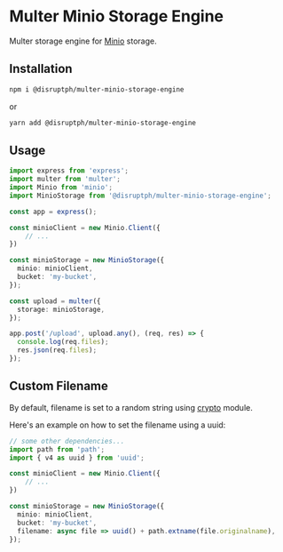 # Multer Minio Storage Engine

Multer storage engine for [Minio](https://github.com/minio/minio) storage.

## Installation

```sh
npm i @disruptph/multer-minio-storage-engine
```

or

```sh
yarn add @disruptph/multer-minio-storage-engine
```

## Usage

```typescript
import express from 'express';
import multer from 'multer';
import Minio from 'minio';
import MinioStorage from '@disruptph/multer-minio-storage-engine';

const app = express();

const minioClient = new Minio.Client({
    // ...
})

const minioStorage = new MinioStorage({
  minio: minioClient,
  bucket: 'my-bucket',
});

const upload = multer({
  storage: minioStorage,
});

app.post('/upload', upload.any(), (req, res) => {
  console.log(req.files);
  res.json(req.files);
});
```

## Custom Filename

By default, filename is set to a random string using [crypto](https://nodejs.org/api/crypto.html) module.

Here's an example on how to set the filename using a uuid:

```typescript
// some other dependencies...
import path from 'path';
import { v4 as uuid } from 'uuid';

const minioClient = new Minio.Client({
    // ...
})

const minioStorage = new MinioStorage({
  minio: minioClient,
  bucket: 'my-bucket',
  filename: async file => uuid() + path.extname(file.originalname),
});
```
